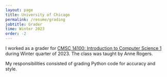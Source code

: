 ```yaml
---
layout: page
title: University of Chicago
permalink: /resume/grading
jobtitle: Grader
time: Winter 2023
order: -2
---
```

I worked as a grader for <a href="https://cs.uchicago.edu/academics/undergraduate/new-introductory-computer-science-sequence/">CMSC 14100: Introduction to Computer Science 1</a> during Winter quarter of 2023. The class was taught by Anne Rogers.

My responsibilities consisted of grading Python code for accuracy and style.